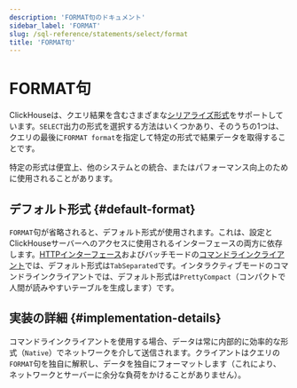 ```yaml
---
description: 'FORMAT句のドキュメント'
sidebar_label: 'FORMAT'
slug: /sql-reference/statements/select/format
title: 'FORMAT句'
---
```



# FORMAT句

ClickHouseは、クエリ結果を含むさまざまな[シリアライズ形式](../../../interfaces/formats.md)をサポートしています。`SELECT`出力の形式を選択する方法はいくつかあり、そのうちの1つは、クエリの最後に`FORMAT format`を指定して特定の形式で結果データを取得することです。

特定の形式は便宜上、他のシステムとの統合、またはパフォーマンス向上のために使用されることがあります。

## デフォルト形式 {#default-format}

`FORMAT`句が省略されると、デフォルト形式が使用されます。これは、設定とClickHouseサーバーへのアクセスに使用されるインターフェースの両方に依存します。[HTTPインターフェース](../../../interfaces/http.md)およびバッチモードの[コマンドラインクライアント](../../../interfaces/cli.md)では、デフォルト形式は`TabSeparated`です。インタラクティブモードのコマンドラインクライアントでは、デフォルト形式は`PrettyCompact`（コンパクトで人間が読みやすいテーブルを生成します）です。

## 実装の詳細 {#implementation-details}

コマンドラインクライアントを使用する場合、データは常に内部的に効率的な形式（`Native`）でネットワークを介して送信されます。クライアントはクエリの`FORMAT`句を独自に解釈し、データを独自にフォーマットします（これにより、ネットワークとサーバーに余分な負荷をかけることがありません）。
